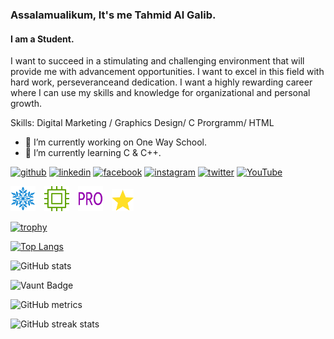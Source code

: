 ### Assalamualikum, It's me Tahmid Al Galib.
#### I am a Student.

I want to succeed in a stimulating and challenging environment that will provide me with advancement opportunities. I want to excel in this field with hard work, perseveranceand dedication. I want a highly rewarding career where I can use my skills and knowledge for organizational and personal growth.

Skills:   Digital Marketing / Graphics Design/ C Prorgramm/ HTML 

- 🔭 I’m currently working on One Way School. 
- 🌱 I’m currently learning C & C++. 


[<img src='https://cdn.jsdelivr.net/npm/simple-icons@3.0.1/icons/github.svg' alt='github' height='40'>](https://github.com/https://github.com/tahmidalgalib)  [<img src='https://cdn.jsdelivr.net/npm/simple-icons@3.0.1/icons/linkedin.svg' alt='linkedin' height='40'>](https://www.linkedin.com/in/https://www.linkedin.com/feed//)  [<img src='https://cdn.jsdelivr.net/npm/simple-icons@3.0.1/icons/facebook.svg' alt='facebook' height='40'>](https://www.facebook.com/https://www.facebook.com/tahmidal.galib.3)  [<img src='https://cdn.jsdelivr.net/npm/simple-icons@3.0.1/icons/instagram.svg' alt='instagram' height='40'>](https://www.instagram.com/https://www.instagram.com/tahmidalgalib/?hl=en/)  [<img src='https://cdn.jsdelivr.net/npm/simple-icons@3.0.1/icons/twitter.svg' alt='twitter' height='40'>](https://twitter.com/https://x.com/tahmidal2002)  [<img src='https://cdn.jsdelivr.net/npm/simple-icons@3.0.1/icons/youtube.svg' alt='YouTube' height='40'>](https://www.youtube.com/channel/https://www.youtube.com/channel/UCDH-DtJtUZ1tjgCTCemmsmA)  

<a href='https://archiveprogram.github.com/'><img src='https://raw.githubusercontent.com/acervenky/animated-github-badges/master/assets/acbadge.gif' width='40' height='40'></a> <a href='https://docs.github.com/en/developers'><img src='https://raw.githubusercontent.com/acervenky/animated-github-badges/master/assets/devbadge.gif' width='40' height='40'></a> <a href='https://github.com/pricing'><img src='https://raw.githubusercontent.com/acervenky/animated-github-badges/master/assets/pro.gif' width='40' height='40'></a> <a href='https://stars.github.com/'><img src='https://raw.githubusercontent.com/acervenky/animated-github-badges/master/assets/starbadge.gif' width='35' height='35'></a> 

[![trophy](https://github-profile-trophy.vercel.app/?username=https://github.com/tahmidalgalib)](https://github.com/ryo-ma/github-profile-trophy)

[![Top Langs](https://github-readme-stats.vercel.app/api/top-langs/?username=https://github.com/tahmidalgalib)](https://github.com/anuraghazra/github-readme-stats)

![GitHub stats](https://github-readme-stats.vercel.app/api?username=https://github.com/tahmidalgalib&show_icons=true&count_private=true)  

![Vaunt Badge](https://api.vaunt.dev/v1/github/entities/https://github.com/tahmidalgalib/contributions?format=svg&private=true)  

![GitHub metrics](https://metrics.lecoq.io/https://github.com/tahmidalgalib)  

![GitHub streak stats](https://streak-stats.demolab.com/?user=https://github.com/tahmidalgalib)  

